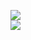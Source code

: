 [![](https://img.shields.io/badge/Made%20With-Github%20Spray-lightgrey.svg?style=for-the-badge&logo=github)](https://github.com/Annihil/github-spray#1506)  
[![](https://i.imgur.com/2DrTn0Z.gif)](https://github.com/Annihil/github-spray)
